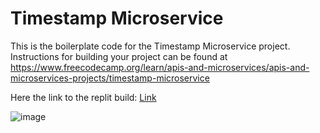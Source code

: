 # Timestamp Microservice

This is the boilerplate code for the Timestamp Microservice project. Instructions for building your project can be found at https://www.freecodecamp.org/learn/apis-and-microservices/apis-and-microservices-projects/timestamp-microservice

Here the link to the replit build: [Link](https://replit.com/@blackanthony14/Timestamp?v=1) 

![image](https://github.com/blackanthony14/Timestamp-Anthony/assets/51206605/302d3fc0-7b2d-4608-96db-6032ed3e2a48)
